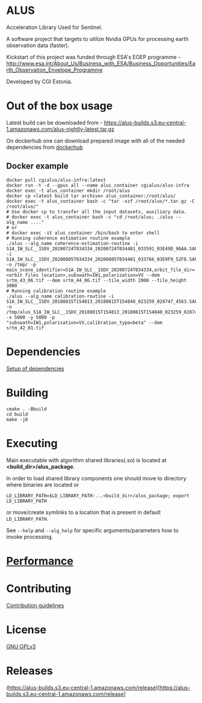 # ALUS

Acceleration Library Used for Sentinel.

A software project that targets to utilize Nvidia GPUs for processing earth observation data (faster).

Kickstart of this project was funded through ESA's EOEP programme - http://www.esa.int/About_Us/Business_with_ESA/Business_Opportunities/Earth_Observation_Envelope_Programme

Developed by CGI Estonia.

# Out of the box usage

Latest build can be downloaded from - https://alus-builds.s3.eu-central-1.amazonaws.com/alus-nightly-latest.tar.gz

On dockerhub one can download prepared image with all of the needed dependencies from [dockerhub](https://hub.docker.com/repository/docker/cgialus/alus-infra) 


## Docker example

```
docker pull cgialus/alus-infra:latest
docker run -t -d --gpus all --name alus_container cgialus/alus-infra
docker exec -t alus_container mkdir /root/alus
docker cp <latest build tar archive> alus_container:/root/alus/
docker exec -t alus_container bash -c "tar -xzf /root/alus/*.tar.gz -C /root/alus/"
# Use docker cp to transfer all the input datasets, auxiliary data.
# docker exec -t alus_container bash -c "cd /root/alus; ./alus --alg_name ...."
# or
# docker exec -it alus_container /bin/bash to enter shell
# Running coherence estimation routine example
./alus --alg_name coherence-estimation-routine -i S1A_IW_SLC__1SDV_20200724T034334_20200724T034401_033591_03E49D_96AA.SAFE -i S1A_IW_SLC__1SDV_20200805T034334_20200805T034401_033766_03E9F9_52F6.SAFE -o /tmp/ -p main_scene_identifier=S1A_IW_SLC__1SDV_20200724T034334,orbit_file_dir=<orbit files location>,subswath=IW1,polarization=VV --dem srtm_43_06.tif --dem srtm_44_06.tif --tile_width 2000 --tile_height 3000
# Running calibration routine example
./alus --alg_name calibration-routine -i S1A_IW_SLC__1SDV_20180815T154813_20180815T154840_023259_028747_4563.SAFE -o /tmp/alus_S1A_IW_SLC__1SDV_20180815T154813_20180815T154840_023259_028747_4563_Calib_tc.tif -x 5000 -y 5000 -p "subswath=IW1,polarisation=VV,calibration_type=beta" --dem srtm_42_01.tif
```

# Dependencies

[Setup of dependencies](DEPENDENCIES.md)

# Building

```
cmake . -Bbuild
cd build
make -j8
```

# Executing

Main executable with algorithm shared libraries(.so) is located at **<build_dir>/alus_package**.

In order to load shared library components one should move to directory where binaries are located or

``LD_LIBRARY_PATH=$LD_LIBRARY_PATH:...<build_dir>/alus_package; export LD_LIBRARY_PATH``

or move/create symlinks to a location that is present in default ``LD_LIBRARY_PATH``.

See ``--help`` and ``--alg_help`` for specific arguments/parameters how to invoke processing.

# [Performance](PERFORMANCE.md)

# Contributing

[Contribution guidelines](CONTRIBUTING.md)

# License

[GNU GPLv3](LICENSE.txt)

# Releases

(https://alus-builds.s3.eu-central-1.amazonaws.com/release)[https://alus-builds.s3.eu-central-1.amazonaws.com/release]
